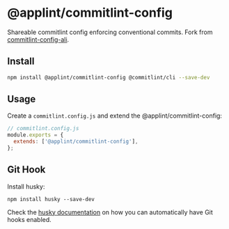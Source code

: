 # @applint/commitlint-config

Shareable commitlint config enforcing conventional commits. Fork from [commitlint-config-ali](https://www.npmjs.com/package/commitlint-config-ali).

## Install

```bash
npm install @applint/commitlint-config @commitlint/cli --save-dev
```

## Usage

Create a `commitlint.config.js` and extend the @applint/commitlint-config:

```js
// commitlint.config.js
module.exports = {
  extends: ['@applint/commitlint-config'],
};
```

## Git Hook

Install husky:

```shell
npm install husky --save-dev
```

Check the [husky documentation](https://typicode.github.io/husky/#/?id=usage) on how you can automatically have Git hooks enabled.
